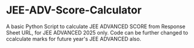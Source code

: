 # JEE-ADV-Score-Calculator
A basic Python Script to calculate JEE ADVANCED SCORE from Response Sheet URL, for JEE ADVANCED 2025 only. Code can be further changed to ccalculate marks for future year's JEE ADVANCED also.
